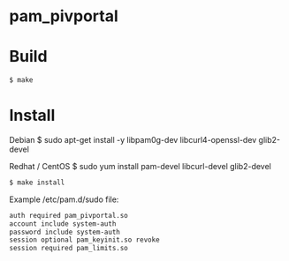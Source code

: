 pam_pivportal
==================


Build
====

```bash
$ make
```

Install
====

Debian
$ sudo apt-get install -y libpam0g-dev libcurl4-openssl-dev glib2-devel

Redhat / CentOS
$ sudo yum install pam-devel libcurl-devel glib2-devel

```bash
$ make install
```

Example /etc/pam.d/sudo file:

```bash
auth required pam_pivportal.so
account include system-auth
password include system-auth
session optional pam_keyinit.so revoke
session required pam_limits.so
```